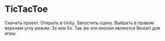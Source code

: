 # TicTacToe
Скачать проект. Открыть в Unity. Запустить сцену. Выбрать в правом верхнем углу режим. 3х или 5х. Так же эти кнопки являются Restart для игры.
